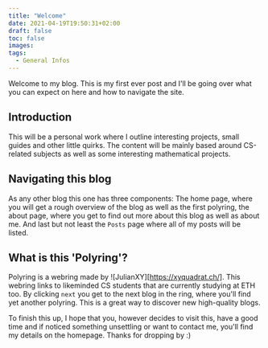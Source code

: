```yaml
---
title: "Welcome"
date: 2021-04-19T19:50:31+02:00
draft: false
toc: false
images:
tags:
  - General Infos
---
```

Welcome to my blog. This is my first ever post and I'll be going over what you can expect on here and how to navigate the site.
## Introduction
This will be a personal work where I outline interesting projects, small guides and other little quirks. The content will be mainly based around CS-related subjects as well as some interesting mathematical projects. 
## Navigating this blog
As any other blog this one has three components: The home page, where you will get a rough overview of the blog as well as the first polyring, the about page, where you get to find out more about this blog as well as about me. And last but not least the `Posts` page where all of my posts will be listed.
## What is this 'Polyring'?
Polyring is a webring made by ![JulianXY][https://xyquadrat.ch/]. This webring links to likeminded CS students that are currently studying at ETH too. By clicking `next` you get to the next blog in the ring, where you'll find yet another polyring. This is a great way to discover new high-quality blogs.


To finish this up, I hope that you, however decides to visit this, have a good time and if noticed something unsettling or want to contact me, you'll find my details on the homepage. Thanks for dropping by :)